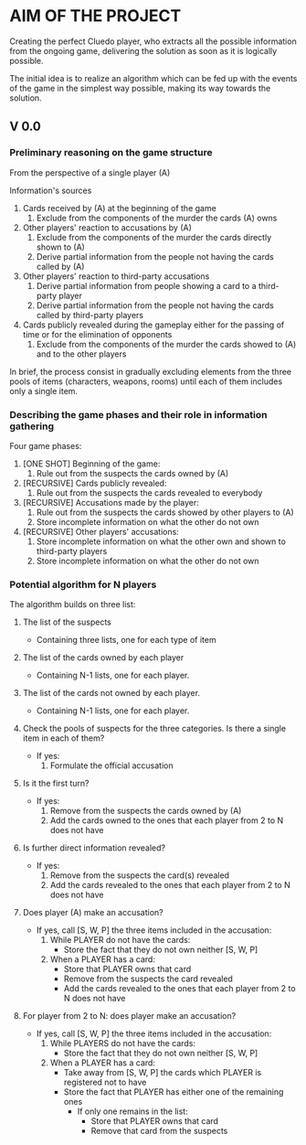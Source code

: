 # AIM OF THE PROJECT
Creating the perfect Cluedo player, who extracts all the possible information
from the ongoing game, delivering the solution as soon as it is logically
possible.

The initial idea is to realize an algorithm which can be fed up with the events
of the game in the simplest way possible, making its way towards the solution.

## V 0.0
### Preliminary reasoning on the game structure
From the perspective of a single player (A)

Information's sources
1. Cards received by (A) at the beginning of the game
    1. Exclude from the components of the murder the cards (A) owns
1. Other players' reaction to accusations by (A)
    1. Exclude from the components of the murder the cards directly shown to (A)
    1. Derive partial information from the people not having the cards called by
    (A)
1. Other players' reaction to third-party accusations
    1. Derive partial information from people showing a card to a third-party
    player
    1. Derive partial information from the people not having the cards called by
    third-party players
1. Cards publicly revealed during the gameplay either for the passing of time or
for the elimination of opponents
    1. Exclude from the components of the murder the cards showed to (A) and to
    the other players

In brief, the process consist in gradually excluding elements from the three
pools of items (characters, weapons, rooms) until each of them includes only a
single item.

### Describing the game phases and their role in information gathering
Four game phases:
1. [ONE SHOT] Beginning of the game:
    1. Rule out from the suspects the cards owned by (A)
1. [RECURSIVE] Cards publicly revealed:
    1. Rule out from the suspects the cards revealed to everybody
1. [RECURSIVE] Accusations made by the player:
    1. Rule out from the suspects the cards showed by other players to (A)
    1. Store incomplete information on what the other do not own
1. [RECURSIVE] Other players' accusations:
    1. Store incomplete information on what the other own and shown to
    third-party players
    1. Store incomplete information on what the other do not own


### Potential algorithm for N players
The algorithm builds on three list:
1. The list of the suspects
    - Containing three lists, one for each type of item
1. The list of the cards owned by each player
    - Containing N-1 lists, one for each player.
1. The list of the cards not owned by each player.
    - Containing N-1 lists, one for each player.

1. Check the pools of suspects for the three categories. Is there a single item
in each of them?
    - If yes:
        1. Formulate the official accusation
1. Is it the first turn?
    - If yes:
        1. Remove from the suspects the cards owned by (A)
        1. Add the cards owned to the ones that each player from 2 to N does not
        have
1. Is further direct information revealed?
    - If yes:
        1. Remove from the suspects the card(s) revealed
        1. Add the cards revealed to the ones that each player from 2 to N does
        not have
1. Does player (A) make an accusation?
    - If yes, call [S, W, P] the three items included in the accusation:
        1. While PLAYER do not have the cards:
            - Store the fact that they do not own neither [S, W, P]
        1. When a PLAYER has a card:
            - Store that PLAYER owns that card
            - Remove from the suspects the card revealed
            - Add the cards revealed to the ones that each player from 2 to N
            does not have
1. For player from 2 to N: does player make an accusation?
    - If yes, call [S, W, P] the three items included in the accusation:
        1. While PLAYERS do not have the cards:
            - Store the fact that they do not own neither [S, W, P]
        1. When a PLAYER has a card:
            - Take away from [S, W, P] the cards which PLAYER is registered not
            to have
            - Store the fact that PLAYER has either one of the remaining ones
                - If only one remains in the list:
                    - Store that PLAYER owns that card
                    - Remove that card from the suspects
